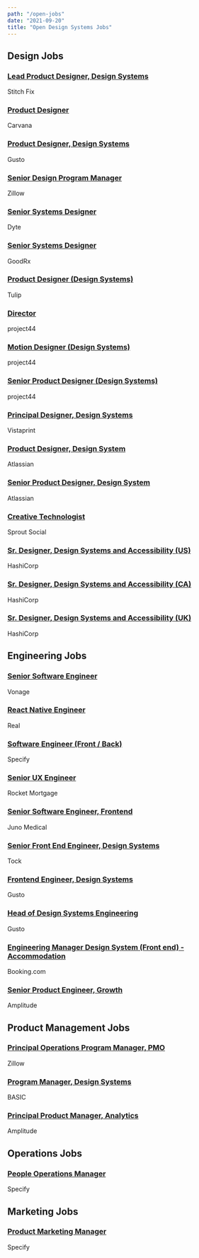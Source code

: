 ```yaml
---
path: "/open-jobs"
date: "2021-09-20"
title: "Open Design Systems Jobs"
---
```


## Design Jobs

### [Lead Product Designer, Design Systems](https://www.stitchfix.com/careers/jobs?gh_jid=3488432&gh_jid=3488432)

Stitch Fix

### [Product Designer](https://www.carvana.com/careers/apply?gh_jid=2413984)

Carvana

### [Product Designer, Design Systems](https://boards.greenhouse.io/gusto)

Gusto

### [Senior Design Program Manager](https://lnkd.in/gRZhxgtU)

Zillow

### [Senior Systems Designer](https://dyte.freshteam.com/jobs/IhXiQVOvlESW/product-designer-b2b-remote)

Dyte

### [Senior Systems Designer](https://jobs.lever.co/goodrx/cf6bcedb-a9f8-46e0-96f9-388152d96c8d)

GoodRx

### [Product Designer (Design Systems)](https://tulip.co/careers/job-posting/?gh_jid=4578390003&gh_src=27b5fd843us)

Tulip

### [Director](https://boards.greenhouse.io/project44/jobs/3381973)

project44

### [Motion Designer (Design Systems)](https://boards.greenhouse.io/project44/jobs/3392930)

project44

### [Senior Product Designer (Design Systems)](https://boards.greenhouse.io/project44/jobs/3381973)

project44

### [Principal Designer, Design Systems](https://www.linkedin.com/jobs/view/2626942765/)

Vistaprint

### [Product Designer, Design System](https://jobs.lever.co/atlassian/04c69d75-11d2-455b-b4db-9557670651e9?lever-via=mchz33OSqn)

Atlassian

### [Senior Product Designer, Design System](https://jobs.lever.co/atlassian/ab45ae10-c95f-4f9c-86a3-0a88b5eb5cb5?lever-via=mchz33OSqn)

Atlassian

### [Creative Technologist](https://sproutsocial.com/careers/open-positions/?amp#/2953236/creative-technologist)

Sprout Social

### [Sr. Designer, Design Systems and Accessibility (US)](https://www.hashicorp.com/job/3139270)

HashiCorp

### [Sr. Designer, Design Systems and Accessibility (CA)](https://www.hashicorp.com/job/3139746)

HashiCorp

### [Sr. Designer, Design Systems and Accessibility (UK)](https://www.hashicorp.com/job/3139745)

HashiCorp

## Engineering Jobs

### [Senior Software Engineer](https://www.vonage.com/careers/job-details/5350678002/)

Vonage

### [React Native Engineer](https://www.linkedin.com/jobs/view/2705317691/?refId=VuoYQ0Vu5PjmkyMG0b2tZw%3D%3D&trackingId=kilUcqbEFDDCafMD6I30sg%3D%3D)

Real

### [Software Engineer (Front / Back)](https://apply.workable.com/specify/j/3C39D6D6E5/)

Specify

### [Senior UX Engineer](https://www.myrocketcareer.com/ShowJob/JobId/483089/SeniorUXEngineer)

Rocket Mortgage

### [Senior Software Engineer, Frontend](https://jobs.lever.co/junomedical/5c2e3dbe-b6a4-4daa-8768-628a84fca279)

Juno Medical

### [Senior Front End Engineer, Design Systems](https://www.seek.com.au/job/53019326)

Tock

### [​Frontend Engineer, Design Systems​](https://boards.greenhouse.io/gusto/jobs/3441393)

Gusto​

### [​Head of Design Systems Engineering​](https://boards.greenhouse.io/gusto/jobs/3224615)

Gusto​

### [​Engineering Manager Design System (Front end) - Accommodation​](https://jobs.booking.com/careers?pid=562949954490438)

Booking.com

### [Senior Product Engineer, Growth](https://lnkd.in/dnnaPS-J)

Amplitude

## Product Management Jobs

### [Principal Operations Program Manager, PMO](https://lnkd.in/geyzKSNZ)

Zillow

### [Program Manager, Design Systems](https://www.basicagency.com/careers/8433ae2b-9d5a-49bb-a6df-339696950f43)

BASIC

### [Principal Product Manager, Analytics](https://lnkd.in/dEf8-w3b)

Amplitude

## Operations Jobs

### [People Operations Manager](https://apply.workable.com/specify/j/8AF5280540/)

Specify

## Marketing Jobs

### [Product Marketing Manager](https://apply.workable.com/specify/j/D81B9BCEFF/)

Specify
